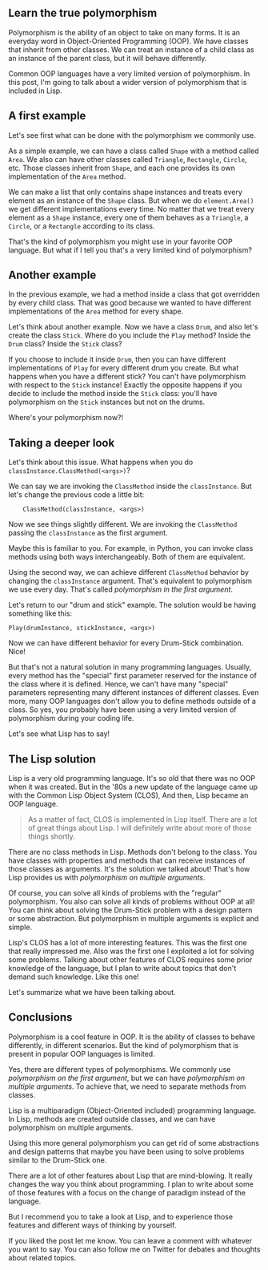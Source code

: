 ## Learn the true polymorphism

Polymorphism is the ability of an object to take on many forms. It is an everyday word in Object-Oriented Programming (OOP). We have classes that inherit from other classes. We can treat an instance of a child class as an instance of the parent class, but it will behave differently.

Common OOP languages have a very limited version of polymorphism. In this post, I'm going to talk about a wider version of polymorphism that is included in Lisp.

## A first example

Let's see first what can be done with the polymorphism we commonly use.

As a simple example, we can have a class called ```Shape``` with a method called ```Area```. We also can have other classes called ```Triangle```, ```Rectangle```, ```Circle```, etc. Those classes inherit from ```Shape```, and each one provides its own implementation of the ```Area``` method.

We can make a list that only contains shape instances and treats every element as an instance of the ```Shape``` class.  But when we do  ```element.Area()``` we get different implementations every time. No matter that we treat every element as a ```Shape``` instance, every one of them behaves as a ```Triangle```, a ```Circle```, or a ```Rectangle``` according to its class.

That's the kind of polymorphism you might use in your favorite OOP language. But what if I tell you that's a very limited kind of polymorphism?

## Another example

In the previous example, we had a method inside a class that got overridden by every child class. That was good because we wanted to have different implementations of the ```Area``` method for every shape.

Let's think about another example. Now we have a class ```Drum```, and also let's create the class ```Stick```. Where do you include the ```Play``` method? Inside the ```Drum``` class? Inside the ```Stick``` class?

If you choose to include it inside ```Drum```, then you can have different implementations of  ```Play``` for every different drum you create. But what happens when you have a different stick? You can't have polymorphism with respect to the ```Stick``` instance! Exactly the opposite happens if you decide to include the method inside the ```Stick``` class: you'll have polymorphism on the ```Stick``` instances but not on the drums.

Where's your polymorphism now?!

## Taking a deeper look

Let's think about this issue. What happens when you do ```classInstance.ClassMethod(<args>)```?

We can say we are invoking the ```ClassMethod``` inside the ```classInstance```. But let's change the previous code a little bit:

```pseudocode
    ClassMethod(classInstance, <args>)
```

Now we see things slightly different. We are invoking the ```ClassMethod``` passing the ```classInstance``` as the first argument.

Maybe this is familiar to you. For example, in Python, you can invoke class methods using both ways interchangeably. Both of them are equivalent.
 
Using the second way, we can achieve different ```ClassMethod``` behavior by changing the ```classInstance``` argument. That's equivalent to polymorphism we use every day. That's called _polymorphism in the first argument_.

Let's return to our "drum and stick" example. The solution would be having something like this:

```pseudocode
Play(drumInstance, stickInstance, <args>)
```

Now we can have different behavior for every Drum-Stick combination. Nice!

But that's not a natural solution in many programming languages. Usually, every method has the "special" first parameter reserved for the instance of the class where it is defined. Hence, we can't have many "special" parameters representing many different instances of different classes. Even more, many OOP languages don't allow you to define methods outside of a class. So yes, you probably have been using a very limited version of polymorphism during your coding life.

Let's see what Lisp has to say!

## The Lisp solution

Lisp is a very old programming language. It's so old that there was no OOP when it was created. But in the '80s a new update of the language came up with the Common Lisp Object System (CLOS), And then, Lisp became an OOP language.

>As a matter of fact, CLOS is implemented in Lisp itself. There are a lot of great things about Lisp. I will definitely write about more of those things shortly.

There are no class methods in Lisp. Methods don't belong to the class. You have classes with properties and methods that can receive instances of those classes as arguments. It's the solution we talked about! That's how Lisp provides us with _polymorphism on multiple arguments_.

Of course, you can solve all kinds of problems with the "regular" polymorphism. You also can solve all kinds of problems without OOP at all! You can think about solving the Drum-Stick problem with a design pattern or some abstraction. But polymorphism in multiple arguments is explicit and simple.

Lisp's CLOS has a lot of more interesting features. This was the first one that really impressed me. Also was the first one I exploited a lot for solving some problems. Talking about other features of CLOS requires some prior knowledge of the language, but I plan to write about topics that don't demand such knowledge. Like this one!

Let's summarize what we have been talking about.

## Conclusions

Polymorphism is a cool feature in OOP. It is the ability of classes to behave differently, in different scenarios. But the kind of polymorphism that is present in popular OOP languages is limited.

Yes, there are different types of polymorphisms. We commonly use _polymorphism on the first argument_, but we can have _polymorphism on multiple arguments_. To achieve that, we need to separate methods from classes.

Lisp is a multiparadigm (Object-Oriented included) programming language. In Lisp, methods are created outside classes, and we can have polymorphism on multiple arguments.

Using this more general polymorphism you can get rid of some abstractions and design patterns that maybe you have been using to solve problems similar to the Drum-Stick one.

There are a lot of other features about Lisp that are mind-blowing. It really changes the way you think about programming. I plan to write about some of those features with a focus on the change of paradigm instead of the language.

But I recommend you to take a look at Lisp, and to experience those features and different ways of thinking by yourself.

If you liked the post let me know. You can leave a comment with whatever you want to say. You can also follow me on Twitter for debates and thoughts about related topics.